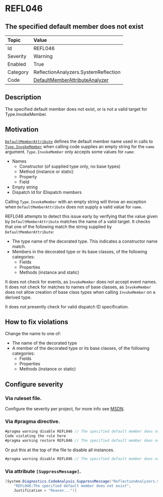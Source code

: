 # REFL046
## The specified default member does not exist

| Topic    | Value
| :--      | :--
| Id       | REFL046
| Severity | Warning
| Enabled  | True
| Category | ReflectionAnalyzers.SystemReflection
| Code     | [DefaultMemberAttributeAnalyzer](https://github.com/DotNetAnalyzers/ReflectionAnalyzers/blob/master/ReflectionAnalyzers/NodeAnalzers/DefaultMemberAttributeAnalyzer.cs)

## Description

The specified default member does not exist, or is not a valid target for Type.InvokeMember.

## Motivation

[`DefaultMemberAttribute`](https://docs.microsoft.com/en-us/dotnet/api/system.reflection.defaultmemberattribute)
defines the default member name used in calls to
[`Type.InvokeMember`](https://docs.microsoft.com/en-us/dotnet/api/system.type.invokemember)
when calling code supplies an empty string for the `name` argument.
`Type.InvokeMember` only accepts some values for `name`:

 - Names
    - Constructor (of supplied type only, no base types)
	- Method (instance or static)
	- Property
	- Field
 - Empty string
 - Dispatch Id for IDispatch members

Calling `Type.InvokeMember` with an empty string will throw an exception
when `DefaultMemberAttribute` does not supply a valid value for `name`.

REFL046 attempts to detect this issue early by verifying that the value given
by `DefaultMemberAttribute` matches the name of a valid target. It checks that
one of the following match the string supplied by `DefaultMemberAttribute`:

 - The type name of the decorated type. This indicates a constructor name
   match.
 - Members in the decorated type or its base classes, of the following
   categories:
    - Fields
	- Properties
	- Methods (instance and static)

It does not check for events, as `InvokeMember` does not accept event names.
It does not check for matches to names of base classes, as `InvokeMember` does
not allow creation of base class types when calling `InvokeMember` on a
derived type.

It does not presently check for valid dispatch ID specification.

## How to fix violations

Change the name to one of:

 - The name of the decorated type
 - A member of the decorated type or its base classes, of the following
   categories:
	- Fields
	- Properties
	- Methods (instance or static)

<!-- start generated config severity -->
## Configure severity

### Via ruleset file.

Configure the severity per project, for more info see [MSDN](https://msdn.microsoft.com/en-us/library/dd264949.aspx).

### Via #pragma directive.
```C#
#pragma warning disable REFL046 // The specified default member does not exist
Code violating the rule here
#pragma warning restore REFL046 // The specified default member does not exist
```

Or put this at the top of the file to disable all instances.
```C#
#pragma warning disable REFL046 // The specified default member does not exist
```

### Via attribute `[SuppressMessage]`.

```C#
[System.Diagnostics.CodeAnalysis.SuppressMessage("ReflectionAnalyzers.SystemReflection", 
    "REFL046:The specified default member does not exist", 
    Justification = "Reason...")]
```
<!-- end generated config severity -->

